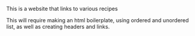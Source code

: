 This is a website that links to various recipes

This will require making an html boilerplate, using ordered and unordered list, as well as creating headers and links.